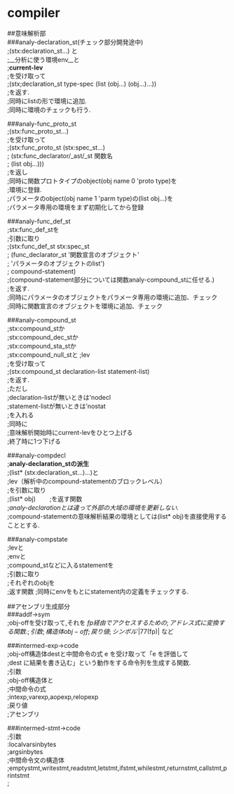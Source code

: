 # compiler
##意味解析部  
###analy-declaration_st(チェック部分開発途中)  
;(stx:declaration_st...) と  
;__分析に使う環境env__と   
;__current-lev__  
;を受け取って  
;(stx;declaration_st type-spec (list (obj...) (obj...)...))  
;を返す.  
;同時にlistの形で環境に追加.  
;同時に環境のチェックも行う.  

###analy-func_proto_st  
;(stx:func_proto_st...)  
;を受け取って  
;(stx:func_proto_st (stx:spec_st...)     
;                   (stx:func_declarator/_ast/_st 関数名  
;                                (list obj...)))  
;を返し    
;同時に関数プロトタイプのobject(obj name 0 'proto type)を  
;環境に登録.  
;パラメータのobject(obj name 1 'parm type)の(list obj...)を  
;パラメータ専用の環境をまず初期化してから登録  

###analy-func_def_st  
;stx:func_def_stを  
;引数に取り   
;(stx:func_def_st stx:spec_st   
;                 (func_declarator_st '関数宣言のオブジェクト'  
;                                     'パラメータのオブジェクトのlist')  
;                 compound-statement)  
;(compound-statement部分については関数analy-compound_stに任せる.)  
;を返す.  
;同時にパラメータのオブジェクトをパラメータ専用の環境に追加、チェック  
;同時に関数宣言のオブジェクトを環境に追加、チェック 

###analy-compound_st  
;stx:compound_stか  
;stx:compound_dec_stか  
;stx:compound_sta_stか  
;stx:compound_null_stと 
;lev  
;を受け取って    
;(stx:compound_st declaration-list statement-list)  
;を返す.    
;ただし   
;declaration-listが無いときは'nodecl  
;statement-listが無いときは'nostat  
;を入れる  
;同時に  
;意味解析開始時にcurrent-levをひとつ上げる  
;終了時に1つ下げる  

###analy-compdecl  
;__analy-declaration_stの派生__  
;(list* (stx:declaration_st...)...)と  
;lev（解析中のcompound-statementのブロックレベル）  
;を引数に取り  
;(list* obj)　　
;を返す関数  
;_analy-declarationとは違って外部の大域の環境を更新しない._  
;compound-statementの意味解析結果の環境としては(list* obj)を直接使用することとする.  

###analy-compstate  
;levと  
;envと  
;compound_stなどに入るstatementを  
;引数に取り  
;それぞれのobjを  
;返す関数
;同時にenvをもとにstatement内の定義をチェックする.  

##アセンブリ生成部分  
###addf->sym  
;obj-offを受け取って,それを $fp 経由でアクセスするための    
;アドレス式に変換する関数.  
;引数    
;構造体obj-off  
;戻り値  
;シンボル '|77($fp)| など  
  
###intermed-exp->code  
;obj-off構造体destと中間命令の式 e を受け取って「e を評価して  
;dest に結果を書き込む」という動作をする命令列を生成する関数.  
;引数  
;obj-off構造体と    
;中間命令の式  
;intexp,varexp,aopexp,relopexp  
;戻り値  
;アセンブリ  

###intermed-stmt->code  
;引数   
:localvarsinbytes  
;argsinbytes  
;中間命令文の構造体  
;emptystmt,writestmt,readstmt,letstmt,ifstmt,whilestmt,returnstmt,callstmt,printstmt  
;














